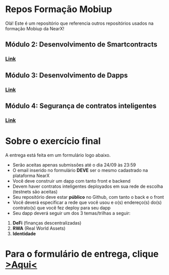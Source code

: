 
# Repos Formação Mobiup


Olá! Este é um repositório que referencia outros repositórios usados na formação Mobiup da NearX!
 
## **Módulo 2**: Desenvolvimento de Smartcontracts
### [Link](https://github.com/0xfbravo/mobiup-nearx)
 
 
## **Módulo 3**: Desenvolvimento de Dapps
### [Link](https://github.com/ErickQueiroz93/dapp01)


## **Módulo 4**: Segurança de contratos inteligentes
### [Link](https://github.com/nrxschool/sec-mobi-up)


# Sobre o exercício final

A entrega está feita em um formulário logo abaixo.

* Serão aceitas apenas submissões até o dia 24/09 às 23:59
* O email inserido no formulário **DEVE** ser o mesmo cadastrado na plataforma NearX
*  Você deve construir um dapp com tanto front e backend
* Devem haver contratos inteligentes deployados em sua rede de escolha (testnets são aceitas)
* Seu repositório deve estar **público** no Github, com tanto o back e o front
* Você deverá especificar a rede que você usou e o(s) endereço(s) do(s) contrato(s) que você fez deploy para seu dapp
* Seu dapp deverá seguir um dos 3 temas/trilhas a seguir:
1. **DeFi** (finanças descentralizadas)
2. **RWA** (Real World Assets)
3. **Identidade**


# Para o formulário de entrega, clique [>Aqui<](https://forms.gle/yzXsW4MhMUJavXt9A)
